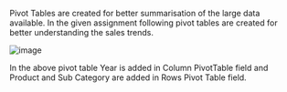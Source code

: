 Pivot Tables are created for better summarisation of the large data available. In the given assignment following pivot tables are created for better understanding the sales trends. 

![image](https://user-images.githubusercontent.com/18466387/48183538-04612200-e355-11e8-8f35-94a7e26dbf13.png)

In the above pivot table Year is added in Column PivotTable field and Product and Sub Category are added in Rows Pivot Table field.

